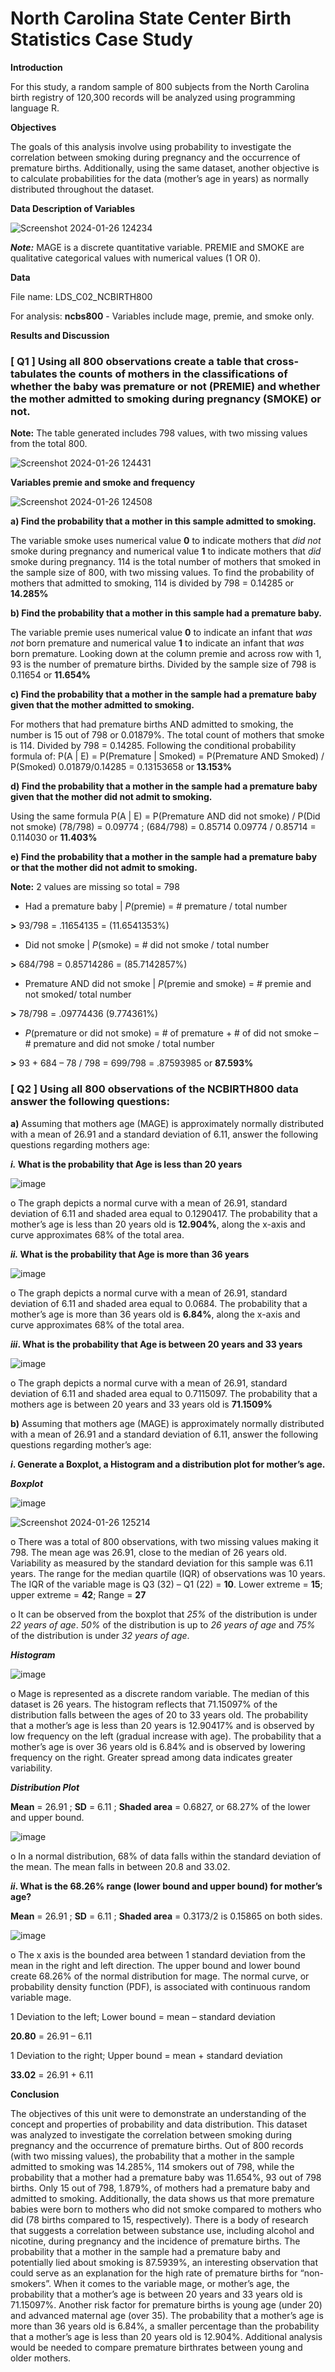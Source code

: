 # North Carolina State Center Birth Statistics Case Study

**Introduction**

For this study, a random sample of 800 subjects from the North Carolina birth registry of 120,300 records will be analyzed using programming language R.

**Objectives**

The goals of this analysis involve using probability to investigate the correlation between smoking during pregnancy and the occurrence of premature births. Additionally, using the same dataset, another objective is to calculate probabilities for the data (mother’s age in years) as normally distributed throughout the dataset.

**Data Description of Variables**

![Screenshot 2024-01-26 124234](https://github.com/efejzic/Bayesian_Birth_Statistics/assets/119814593/063f5ccc-4c22-4742-978d-db53154d80f5)

_**Note:**_ MAGE is a discrete quantitative variable. PREMIE and SMOKE are qualitative categorical values with numerical values (1 OR 0).

**Data**

File name: LDS_C02_NCBIRTH800

For analysis: **ncbs800** - Variables include mage, premie, and smoke only.

**Results and Discussion**

### [ **Q1** ] Using all 800 observations create a table that cross-tabulates the counts of mothers in the classifications of whether the baby was premature or not (PREMIE) and whether the mother admitted to smoking during pregnancy (SMOKE) or not.

**Note:** The table generated includes 798 values, with two missing values from the total 800.

![Screenshot 2024-01-26 124431](https://github.com/efejzic/Bayesian_Birth_Statistics/assets/119814593/3dcb6235-a18a-4ab6-8a0f-d3dfcebad768)

**Variables premie and smoke and frequency**

![Screenshot 2024-01-26 124508](https://github.com/efejzic/Bayesian_Birth_Statistics/assets/119814593/659a63b9-2d12-40f7-a399-3770d9e316a8)

**a)	Find the probability that a mother in this sample admitted to smoking.** 

The variable smoke uses numerical value **0** to indicate mothers that _did not_ smoke during pregnancy and numerical value **1** to indicate mothers that _did_ smoke during pregnancy. 114 is the total number of mothers that smoked in the sample size of 800, with two missing values. To find the probability of mothers that admitted to smoking, 114 is divided by 798 = 0.14285 or **14.285%**

**b)	Find the probability that a mother in this sample had a premature baby.**

The variable premie uses numerical value **0** to indicate an infant that _was not_ born premature and numerical value **1** to indicate an infant that _was_ born premature. Looking down at the column premie and across row with 1, 93 is the number of premature births. Divided by the sample size of 798 is 0.11654 or **11.654%**

**c)	Find the probability that a mother in the sample had a premature baby given that the mother admitted to smoking.**

For mothers that had premature births AND admitted to smoking, the number is 15 out of 798 or 0.01879%. The total count of mothers that smoke is 114. Divided by 798 = 0.14285. Following the conditional probability formula of: 
P(A | E) = P(Premature | Smoked) = P(Premature AND Smoked) / P(Smoked)
0.01879/0.14285 = 0.13153658 or **13.153%**

**d)	Find the probability that a mother in the sample had a premature baby given that the mother did not admit to smoking.**

Using the same formula P(A | E) = P(Premature AND did not smoke) / P(Did not smoke)
(78/798) = 0.09774 ; (684/798) = 0.85714
0.09774 / 0.85714 = 0.114030 or **11.403%**

**e)	Find the probability that a mother in the sample had a premature baby or that the mother did not admit to smoking.**

**Note:** 2 values are missing so total = 798

- Had a premature baby | _P_(premie) = # premature / total number

**>** 93/798 = .11654135 = (11.6541353%)
 
- Did not smoke | _P_(smoke) = # did not smoke / total number
  
**>** 684/798 = 0.85714286 = (85.7142857%)
 
- Premature AND did not smoke | _P_(premie and smoke) = # premie and not smoked/ total number
  
**>** 78/798 = .09774436 (9.774361%)
 
- _P_(premature or did not smoke) = # of premature + # of did not smoke – # premature and did not smoke / total number
  
**>** 93 + 684 – 78 / 798 = 699/798 = .87593985 or **87.593%**

### [ **Q2** ] Using all 800 observations of the NCBIRTH800 data answer the following questions:

**a)** Assuming that mothers age (MAGE) is approximately normally distributed with a mean of 26.91 and a standard deviation of 6.11, answer the following questions regarding mothers age:

**_i._ What is the probability that Age is less than 20 years**

![image](https://github.com/efejzic/Bayesian_Birth_Statistics/assets/119814593/2bdb2cb4-819a-42d5-8c19-50b981380d42)

o	The graph depicts a normal curve with a mean of 26.91, standard deviation of 6.11 and shaded area equal to 0.1290417. The probability that a mother’s age is less than 20 years old is **12.904%**, along the x-axis and curve approximates 68% of the total area.

**_ii._ What is the probability that Age is more than 36 years**

![image](https://github.com/efejzic/Bayesian_Birth_Statistics/assets/119814593/555edb5a-354f-478a-858a-aeda82443086)

o	The graph depicts a normal curve with a mean of 26.91, standard deviation of 6.11 and shaded area equal to 0.0684. The probability that a mother’s age is more than 36 years old is **6.84%**, along the x-axis and curve approximates 68% of the total area.

**_iii_. What is the probability that Age is between 20 years and 33 years**

![image](https://github.com/efejzic/Bayesian_Birth_Statistics/assets/119814593/c40d2a9b-1bb2-40a7-92ac-435694da921c)

o	The graph depicts a normal curve with a mean of 26.91, standard deviation of 6.11 and shaded area equal to 0.7115097. The probability that a mothers age is between 20 years and 33 years old is **71.1509%**

**b)** Assuming that mothers age (MAGE) is approximately normally distributed with a mean of 26.91 and a standard deviation of 6.11, answer the following questions regarding mother’s age: 

**_i_. Generate a Boxplot, a Histogram and a distribution plot for mother’s age.**

**_Boxplot_**

![image](https://github.com/efejzic/Bayesian_Birth_Statistics/assets/119814593/18d52e7e-a6e7-4fdf-965f-79557b0fe0cf)

![Screenshot 2024-01-26 125214](https://github.com/efejzic/Bayesian_Birth_Statistics/assets/119814593/a5b48307-124d-419c-ba5a-a99a292086af)

o	There was a total of 800 observations, with two missing values making it 798. The mean age was 26.91, close to the median of 26 years old. Variability as measured by the standard deviation for this sample was 6.11 years. The range for the median quartile (IQR) of observations was 10 years. The IQR of the variable mage is Q3 (32) – Q1 (22) = **10**. Lower extreme = **15**; upper extreme = **42**; Range = **27**

o	It can be observed from the boxplot that _25%_ of the distribution is under _22 years of age_. _50%_ of the distribution is up to _26 years of age_ and _75%_ of the distribution is under _32 years of age_.

**_Histogram_**

![image](https://github.com/efejzic/Bayesian_Birth_Statistics/assets/119814593/b90e67b7-44f0-4b68-9f0c-ae8f7e747c00)

o	Mage is represented as a discrete random variable. The median of this dataset is 26 years. The histogram reflects that 71.15097% of the distribution falls between the ages of 20 to 33 years old. The probability that a mother’s age is less than 20 years is 12.90417% and is observed by low frequency on the left (gradual increase with age). The probability that a mother’s age is over 36 years old is 6.84% and is observed by lowering frequency on the right. Greater spread among data indicates greater variability.

**_Distribution Plot_**

**Mean** = 26.91 ; **SD** = 6.11 ; **Shaded area** = 0.6827, or 68.27% of the lower and upper bound.

![image](https://github.com/efejzic/Bayesian_Birth_Statistics/assets/119814593/83c64561-7568-4c6d-b3d7-17c34667e1c8)

o	In a normal distribution, 68% of data falls within the standard deviation of the mean. The mean falls in between 20.8 and 33.02.

**_ii_. What is the 68.26% range (lower bound and upper bound) for mother’s age?**

**Mean** = 26.91 ; **SD** = 6.11 ; **Shaded area** = 0.3173/2 is 0.15865 on both sides.

![image](https://github.com/efejzic/Bayesian_Birth_Statistics/assets/119814593/bdbad8de-f127-449b-b232-406554a1f3b1)

o	The x axis is the bounded area between 1 standard deviation from the mean in the right and left direction. The upper bound and lower bound create 68.26% of the normal distribution for mage. The normal curve, or probability density function (PDF), is associated with continuous random variable mage.

1 Deviation to the left; Lower bound = mean – standard deviation

**20.80** = 26.91 – 6.11

1 Deviation to the right; Upper bound = mean + standard deviation

**33.02** = 26.91 + 6.11

**Conclusion** 

The objectives of this unit were to demonstrate an understanding of the concept and properties of probability and data distribution. This dataset was analyzed to investigate the correlation between smoking during pregnancy and the occurrence of premature births.  Out of 800 records (with two missing values), the probability that a mother in the sample admitted to smoking was 14.285%, 114 smokers out of 798, while the probability that a mother had a premature baby was 11.654%, 93 out of 798 births. Only 15 out of 798, 1.879%, of mothers had a premature baby and admitted to smoking. Additionally, the data shows us that more premature babies were born to mothers who did not smoke compared to mothers who did (78 births compared to 15, respectively). There is a body of research that suggests a correlation between substance use, including alcohol and nicotine, during pregnancy and the incidence of premature births. The probability that a mother in the sample had a premature baby and potentially lied about smoking is 87.5939%, an interesting observation that could serve as an explanation for the high rate of premature births for “non-smokers”. When it comes to the variable mage, or mother’s age, the probability that a mother’s age is between 20 years and 33 years old is 71.15097%. Another risk factor for premature births is young age (under 20) and advanced maternal age (over 35). The probability that a mother’s age is more than 36 years old is 6.84%, a smaller percentage than the probability that a mother’s age is less than 20 years old is 12.904%. Additional analysis would be needed to compare premature birthrates between young and older mothers.



